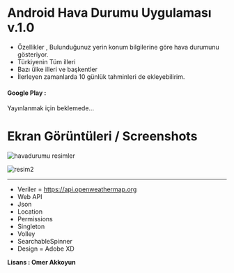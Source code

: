 # Android Hava Durumu Uygulaması v.1.0
- Özellikler , Bulunduğunuz yerin konum bilgilerine göre hava durumunu gösteriyor.
- Türkiyenin Tüm illeri
- Bazı ülke illeri ve başkentler
- İlerleyen zamanlarda 10 günlük tahminleri de ekleyebilirim.

#### Google Play : 
Yayınlanmak için beklemede...

# Ekran Görüntüleri / Screenshots

![havadurumu resimler](https://user-images.githubusercontent.com/33864154/64279082-f53c0800-cf56-11e9-80b2-d0251c28ca3d.png)

![resim2](https://user-images.githubusercontent.com/33864154/64279087-f79e6200-cf56-11e9-8921-0c602b4f94bd.png)



<hr>

- Veriler = https://api.openweathermap.org
- Web API
- Json
- Location
- Permissions
- Singleton
- Volley
- SearchableSpinner
- Design = Adobe XD

**Lisans : Omer Akkoyun**


